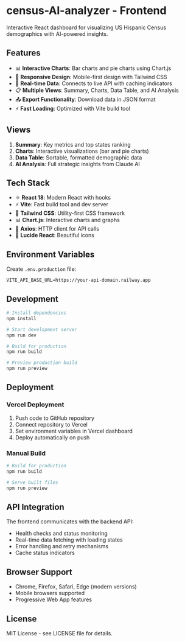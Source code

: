 # census-AI-analyzer - Frontend

Interactive React dashboard for visualizing US Hispanic Census demographics with AI-powered insights.

## Features

- 📊 **Interactive Charts**: Bar charts and pie charts using Chart.js
- 📱 **Responsive Design**: Mobile-first design with Tailwind CSS
- 🔄 **Real-time Data**: Connects to live API with caching indicators
- 📋 **Multiple Views**: Summary, Charts, Data Table, and AI Analysis
- 📤 **Export Functionality**: Download data in JSON format
- ⚡ **Fast Loading**: Optimized with Vite build tool

## Views

1. **Summary**: Key metrics and top states ranking
2. **Charts**: Interactive visualizations (bar and pie charts)
3. **Data Table**: Sortable, formatted demographic data
4. **AI Analysis**: Full strategic insights from Claude AI

## Tech Stack

- ⚛️ **React 18**: Modern React with hooks
- ⚡ **Vite**: Fast build tool and dev server
- 🎨 **Tailwind CSS**: Utility-first CSS framework
- 📊 **Chart.js**: Interactive charts and graphs
- 🔌 **Axios**: HTTP client for API calls
- 🎯 **Lucide React**: Beautiful icons

## Environment Variables

Create `.env.production` file:

```env
VITE_API_BASE_URL=https://your-api-domain.railway.app
```

## Development

```bash
# Install dependencies
npm install

# Start development server
npm run dev

# Build for production
npm run build

# Preview production build
npm run preview
```

## Deployment

### Vercel Deployment

1. Push code to GitHub repository
2. Connect repository to Vercel
3. Set environment variables in Vercel dashboard
4. Deploy automatically on push

### Manual Build

```bash
# Build for production
npm run build

# Serve built files
npm run preview
```

## API Integration

The frontend communicates with the backend API:

- Health checks and status monitoring
- Real-time data fetching with loading states
- Error handling and retry mechanisms
- Cache status indicators

## Browser Support

- Chrome, Firefox, Safari, Edge (modern versions)
- Mobile browsers supported
- Progressive Web App features

## License

MIT License - see LICENSE file for details.